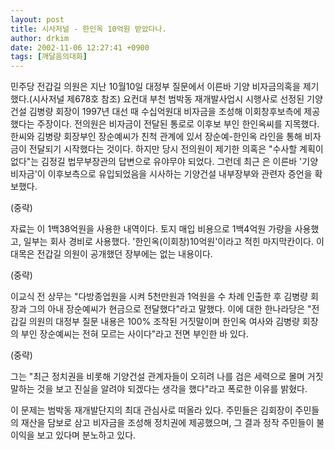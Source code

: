 ```yaml
---
layout: post
title: 시사저널 - 한인옥 10억원 받았다나.
author: drkim
date: 2002-11-06 12:27:41 +0900
tags: [깨달음의대화]
---
```

민주당 전갑길 의원은 지난 10월10일 대정부 질문에서 이른바 기양 비자금의혹을 제기했다.(시사저널 제678호 참조) 요컨대 부천 범박동 재개발사업시 시행사로 선정된 기양건설 김병량 회장이 1997년 대선 때 수십억원대 비자금을 조성해 이회창후보측에 제공했다는 주장이다. 전의원은 비자금이 전달된 통로로 이후보 부인 한인옥씨를 지목했다. 한씨와 김병량 회장부인 장순예씨가 친척 관계에 있서 장순예-한인옥 라인을 통해 비자금이 전달되기 시작했다는 것이다. 하지만 당시 전의원이 제기한 의혹은 "수사할 계획이 없다"는 김정길 법무부장관의 답변으로 유야무야 되었다. 그런데 최근 은 이른바 '기양 비자금'이 이후보측으로 유입되었음을 시사하는 기양건설 내부장부와 관련자 증언을 확보했다.
  
(중략)
  

  
자료는 이 1백38억원을 사용한 내역이다. 토지 매입 비용으로 1백4억원 가량을 사용했고, 일부는 회사 경비로 사용했다. '한인옥(이회창)10억원'이라고 적힌 마지막칸이다. 이 대목은 전갑길 의원이 공개했던 장부에는 없는 내용이다.
  
(중략)
  

  
이교식 전 상무는 "다방종업원을 시켜 5천만원과 1억원을 수 차례 인출한 후 김병량 회장과 그의 아내 장순예씨가 현금으로 전달했다"라고 말했다. 이에 대한 한나라당은 "전갑길 의원의 대정부 질문 내용은 100% 조작된 거짓말이며 한인옥 여사와 김병량 회장의 부인 장순예씨는 전혀 모르는 사이다"라고 전면 부인한 바 있다.
  
(중략)
  

  
그는 "최근 정치권을 비롯해 기양건설 관계자들이 오히려 나를 검은 세력으로 몰며 거짓말하는 것을 보고 진실을 알려야 되겠다는 생각을 했다"라고 폭로한 이유를 밝혔다.
  
이 문제는 범박동 재개발단지의 최대 관심사로 떠올라 있다. 주민들은 김회장이 주민들의 재산을 담보로 삼고 비자금을 조성해 정치권에 제공했으며, 그 결과 정작 주민들이 불이익을 보고 있다며 분노하고 있다.